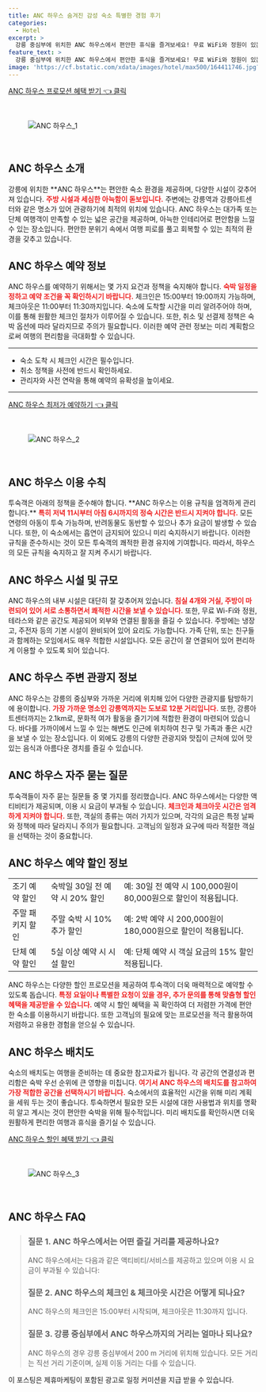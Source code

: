 ```yaml
---
title: ANC 하우스 숨겨진 감성 숙소 특별한 경험 후기
categories:
  - Hotel
excerpt: >
  강릉 중심부에 위치한 ANC 하우스에서 편안한 휴식을 즐겨보세요! 무료 WiFi와 정원이 있는 이 비앤비는 아동 및 반려동물 동반이 가능하며 유명 관광지와 가까워 이상적인 숙소입니다. 지금 예약하고 특별한 여행을 경험하세요!
feature_text: >
  강릉 중심부에 위치한 ANC 하우스에서 편안한 휴식을 즐겨보세요! 무료 WiFi와 정원이 있는 이 비앤비는 아동 및 반려동물 동반이 가능하며 유명 관광지와 가까워 이상적인 숙소입니다. 지금 예약하고 특별한 여행을 경험하세요!
image: 'https://cf.bstatic.com/xdata/images/hotel/max500/164411746.jpg?k=9cf5eb770f228b0f18e48d7f83ad2db45653aa1aecc0263851bb7f5fdb87598b&o=&hp=1'
---
```


<p><a class="modoo-button" href="https://tinyurl.com/29tek5wn" rel="nofollow noopener">ANC 하우스 프로모션 혜택 받기 👈 클릭</a></p><br/>
<figure class="image"><img alt="ANC 하우스_1" src="https://cf.bstatic.com/xdata/images/hotel/max1024x768/165340768.jpg?k=0ee433fa787416b6c1354167d07458e2a78fc3caa21c41cbfb2662b5f4e21128&amp;o=&amp;hp=1"/></figure><br/>

<h2 id="anc_하우스_소개">ANC 하우스 소개</h2>
<p>강릉에 위치한 **ANC 하우스**는 편안한 숙소 환경을 제공하며, 다양한 시설이 갖추어져 있습니다. <b><span style="color: #ee2323;">주방 시설과 세심한 아늑함이 돋보입니다.</span></b> 주변에는 강릉역과 강릉아트센터와 같은 명소가 있어 관광하기에 최적의 위치에 있습니다. ANC 하우스는 대가족 또는 단체 여행객이 만족할 수 있는 넓은 공간을 제공하며, 아늑한 인테리어로 편안함을 느낄 수 있는 장소입니다. 편안한 분위기 속에서 여행 피로를 풀고 회복할 수 있는 최적의 환경을 갖추고 있습니다.</p>
<h2 id="예약_정보">ANC 하우스 예약 정보</h2>
<p>ANC 하우스를 예약하기 위해서는 몇 가지 요건과 정책을 숙지해야 합니다. <b><span style="color: #ee2323;">숙박 일정을 정하고 예약 조건을 꼭 확인하시기 바랍니다.</span></b> 체크인은 15:00부터 19:00까지 가능하며, 체크아웃은 11:00부터 11:30까지입니다. 숙소에 도착할 시간을 미리 알려주어야 하며, 이를 통해 원활한 체크인 절차가 이루어질 수 있습니다. 또한, 취소 및 선결제 정책은 숙박 옵션에 따라 달라지므로 주의가 필요합니다. 이러한 예약 관련 정보는 미리 계획함으로써 여행의 편리함을 극대화할 수 있습니다.</p>
<hr/>
<ul>
<li>숙소 도착 시 체크인 시간은 필수입니다.</li>
<li>취소 정책을 사전에 반드시 확인하세요.</li>
<li>관리자와 사전 연락을 통해 예약의 유확성을 높이세요.</li>
</ul>
<hr/>
<p><a class="modoo-button" href="https://tinyurl.com/29tek5wn" rel="nofollow noopener">ANC 하우스 최저가 예약하기 👈 클릭</a></p><br/>
<figure class="image"><img alt="ANC 하우스_2" src="https://cf.bstatic.com/xdata/images/hotel/max500/164411746.jpg?k=9cf5eb770f228b0f18e48d7f83ad2db45653aa1aecc0263851bb7f5fdb87598b&amp;o=&amp;hp=1"/></figure><br/>
<h2 id="이용_수칙">ANC 하우스 이용 수칙</h2>
<p>투숙객은 아래의 정책을 준수해야 합니다. **ANC 하우스는 이용 규칙을 엄격하게 관리합니다.** <b><span style="color: #ee2323;">특히 저녁 11시부터 아침 6시까지의 정숙 시간은 반드시 지켜야 합니다.</span></b> 모든 연령의 아동이 투숙 가능하며, 반려동물도 동반할 수 있으나 추가 요금이 발생할 수 있습니다. 또한, 이 숙소에서는 흡연이 금지되어 있으니 미리 숙지하시기 바랍니다. 이러한 규칙을 준수하시는 것이 모든 투숙객의 쾌적한 환경 유지에 기여합니다. 따라서, 하우스의 모든 규칙을 숙지하고 잘 지켜 주시기 바랍니다.</p>
<h2 id="시설_규모">ANC 하우스 시설 및 규모</h2>
<p>ANC 하우스의 내부 시설은 대단히 잘 갖추어져 있습니다. <b><span style="color: #ee2323;">침실 4개와 거실, 주방이 마련되어 있어 서로 소통하면서 쾌적한 시간을 보낼 수 있습니다.</span></b> 또한, 무료 Wi-Fi와 정원, 테라스와 같은 공간도 제공되어 외부와 연결된 활동을 즐길 수 있습니다. 주방에는 냉장고, 주전자 등의 기본 시설이 완비되어 있어 요리도 가능합니다. 가족 단위, 또는 친구들과 함께하는 모임에서도 매우 적합한 시설입니다. 모든 공간이 잘 연결되어 있어 편리하게 이용할 수 있도록 되어 있습니다.</p>
<h2 id="주변_관광지">ANC 하우스 주변 관광지 정보</h2>
<p>ANC 하우스는 강릉의 중심부와 가까운 거리에 위치해 있어 다양한 관광지를 탐방하기에 용이합니다. <b><span style="color: #ee2323;">가장 가까운 명소인 강릉역까지는 도보로 12분 거리입니다.</span></b> 또한, 강릉아트센터까지는 2.1km로, 문화적 여가 활동을 즐기기에 적합한 환경이 마련되어 있습니다. 바다를 가까이에서 느낄 수 있는 해변도 인근에 위치하여 친구 및 가족과 좋은 시간을 보낼 수 있는 장소입니다. 이 외에도 강릉의 다양한 관광지와 맛집이 근처에 있어 맛있는 음식과 아름다운 경치를 즐길 수 있습니다.</p>
<h2 id="자주_묻는_질문">ANC 하우스 자주 묻는 질문</h2>
<p>투숙객들이 자주 묻는 질문들 중 몇 가지를 정리했습니다. ANC 하우스에서는 다양한 액티비티가 제공되며, 이용 시 요금이 부과될 수 있습니다. <b><span style="color: #ee2323;">체크인과 체크아웃 시간은 엄격하게 지켜야 합니다.</span></b> 또한, 객실의 종류는 여러 가지가 있으며, 각각의 요금은 특정 날짜와 정책에 따라 달라지니 주의가 필요합니다. 고객님의 일정과 요구에 따라 적절한 객실을 선택하는 것이 중요합니다.</p>
<h2 id="예약_할인_정보">ANC 하우스 예약 할인 정보</h2>
<table>
<tr>
<td>조기 예약 할인</td>
<td>숙박일 30일 전 예약 시 20% 할인</td>
<td>예: 30일 전 예약 시 100,000원이 80,000원으로 할인이 적용됩니다.</td>
</tr>
<tr>
<td>주말 패키지 할인</td>
<td>주말 숙박 시 10% 추가 할인</td>
<td>예: 2박 예약 시 200,000원이 180,000원으로 할인이 적용됩니다.</td>
</tr>
<tr>
<td>단체 예약 할인</td>
<td>5실 이상 예약 시 시설 할인</td>
<td>예: 단체 예약 시 객실 요금의 15% 할인 적용됩니다.</td>
</tr>
</table>
<p>ANC 하우스는 다양한 할인 프로모션을 제공하여 투숙객이 더욱 매력적으로 예약할 수 있도록 돕습니다. <b><span style="color: #ee2323;">특정 요일이나 특별한 요청이 있을 경우, 추가 문의를 통해 맞춤형 할인 혜택을 제공받을 수 있습니다.</span></b> 예약 시 할인 혜택을 꼭 확인하여 더 저렴한 가격에 편안한 숙소를 이용하시기 바랍니다. 또한 고객님의 필요에 맞는 프로모션을 적극 활용하여 저렴하고 유용한 경험을 얻으실 수 있습니다.</p>
<h2 id="배치도">ANC 하우스 배치도</h2>
<p>숙소의 배치도는 여행을 준비하는 데 중요한 참고자료가 됩니다. 각 공간의 연결성과 편리함은 숙박 우선 순위에 큰 영향을 미칩니다. <b><span style="color: #ee2323;">여기서 ANC 하우스의 배치도를 참고하여 가장 적합한 공간을 선택하시기 바랍니다.</span></b> 숙소에서의 효율적인 시간을 위해 미리 계획을 세워 두는 것이 좋습니다. 투숙하면서 필요한 모든 시설에 대한 사용법과 위치를 명확히 알고 계시는 것이 편안한 숙박을 위해 필수적입니다. 미리 배치도를 확인하시면 더욱 원활하게 편리한 여행과 휴식을 즐기실 수 있습니다.</p>

<p><a class="modoo-button" href="https://tinyurl.com/29tek5wn" rel="nofollow noopener">ANC 하우스 할인 혜택 받기 👈 클릭</a></p><br>

<figure class="image"><img src="https://cf.bstatic.com/xdata/images/hotel/max500/165339947.jpg?k=35c0ff27b2431e0e873c2769ac4f70dcaa3ca7afc207e075a1a7bc11a8843615&o=&hp=1" alt="ANC 하우스_3"></figure><br>
<h2 id="ANC 하우스_FAQ">ANC 하우스 FAQ</h2>
<div itemscope="" itemtype="https://schema.org/FAQPage"> 
<blockquote> 
<div itemscope="" itemprop="mainEntity" itemtype="https://schema.org/Question"> 
<h3 id="질문_1" itemprop="name">질문 1. ANC 하우스에서는 어떤 즐길 거리를 제공하나요?</h3> 
<div itemscope="" itemprop="acceptedAnswer" itemtype="https://schema.org/Answer"> 
<span itemprop="text"> 
<p>ANC 하우스에서는 다음과 같은 액티비티/서비스를 제공하고 있으며 이용 시 요금이 부과될 수 있습니다:</p> 
</span> 
</div> 
</div> 

<div itemscope="" itemprop="mainEntity" itemtype="https://schema.org/Question"> 
<h3 id="질문_2" itemprop="name">질문 2. ANC 하우스의 체크인 & 체크아웃 시간은 어떻게 되나요?</h3> 
<div itemscope="" itemprop="acceptedAnswer" itemtype="https://schema.org/Answer"> 
<span itemprop="text"> 
<p>ANC 하우스의 체크인은 15:00부터 시작되며, 체크아웃은 11:30까지 입니다.</p> 
</span> 
</div> 
</div> 

<div itemscope="" itemprop="mainEntity" itemtype="https://schema.org/Question"> 
<h3 id="질문_3" itemprop="name">질문 3. 강릉 중심부에서 ANC 하우스까지의 거리는 얼마나 되나요?</h3> 
<div itemscope="" itemprop="acceptedAnswer" itemtype="https://schema.org/Answer"> 
<span itemprop="text"> 
<p>ANC 하우스의 경우 강릉 중심부에서 200 m 거리에 위치해 있습니다. 모든 거리는 직선 거리 기준이며, 실제 이동 거리는 다를 수 있습니다.</p> 
</span> 
</div> 
</div> 

</blockquote> 
</div><p>이 포스팅은 제휴마케팅이 포함된 광고로 일정 커미션을 지급 받을 수 있습니다.</p>

